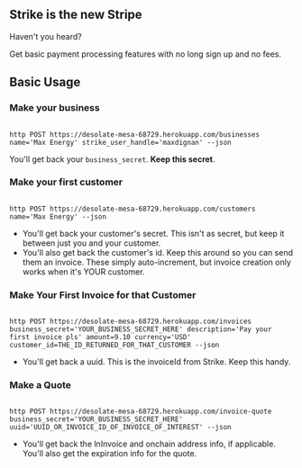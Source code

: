 ## Strike is the new Stripe

Haven't you heard?

Get basic payment processing features with no long sign up and no fees.

## Basic Usage

### Make your business

<code>
http POST https://desolate-mesa-68729.herokuapp.com/businesses  name='Max Energy' strike_user_handle='maxdignan' --json
</code>

You'll get back your `business_secret`. **Keep this secret**.

### Make your first customer

<code>
http POST https://desolate-mesa-68729.herokuapp.com/customers  name='Max Energy' --json
</code>

 - You'll get back your customer's secret. This isn't as secret, but keep it between just you and your customer.
 - You'll also get back the customer's id. Keep this around so you can send them an invoice. These simply auto-increment, but invoice creation only works when it's YOUR customer.

### Make Your First Invoice for that Customer

<code>
http POST https://desolate-mesa-68729.herokuapp.com/invoices business_secret='YOUR_BUSINESS_SECRET_HERE' description='Pay your first invoice pls' amount=9.10 currency='USD' customer_id=THE_ID_RETURNED_FOR_THAT_CUSTOMER --json
</code>

 - You'll get back a uuid. This is the invoiceId from Strike. Keep this handy.

### Make a Quote

<code>
http POST https://desolate-mesa-68729.herokuapp.com/invoice-quote business_secret='YOUR_BUSINESS_SECRET_HERE' uuid='UUID_OR_INVOICE_ID_OF_INVOICE_OF_INTEREST' --json
</code>

 - You'll get back the lnInvoice and onchain address info, if applicable. You'll also get the expiration info for the quote.
 